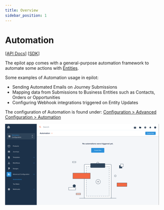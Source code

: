 ```yaml
---
title: Overview
sidebar_position: 1
---
```


# Automation

[[API Docs](/api/automation#tag/flows)]
[[SDK](https://www.npmjs.com/package/@epilot/automation-client)]

The epilot app comes with a general-purpose automation framework to automate some actions with [Entities](/docs/entities/entity-api).

Some examples of Automation usage in epilot:

- Sending Automated Emails on Journey Submissions
- Mapping data from Submissions to Business Entities such as Contacts, Orders or Opportunities
- Configuring Webhook integrations triggered on Entity Updates

The configuration of Automation is found under:
[Configuration > Advanced Configuration > Automation](https://portal.epilot.cloud/app/automation-hub)
 
[![Automation Hub](../../static/img/automation-hub-empty.png)](https://portal.epilot.cloud/app/automation-hub)